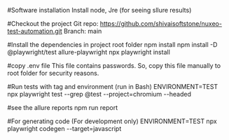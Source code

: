 #Software installation
Install node, Jre (for seeing sllure results)

#Checkout the project
Git repo: https://github.com/shivaisoftstone/nuxeo-test-automation.git
Branch: main

#Install the dependencies in project root folder
npm install
npm install -D @playwright/test allure-playwright
npx playwright install

#copy .env file
This file contains passwords. So, copy this file manually to root folder for security reasons.

#Run tests with tag and environment (run in Bash)
ENVIRONMENT=TEST npx playwright test --grep @test --project=chromium --headed 

#see the allure reports
npm run report

#For generating code (For development only)
ENVIRONMENT=TEST npx playwright codegen --target=javascript





